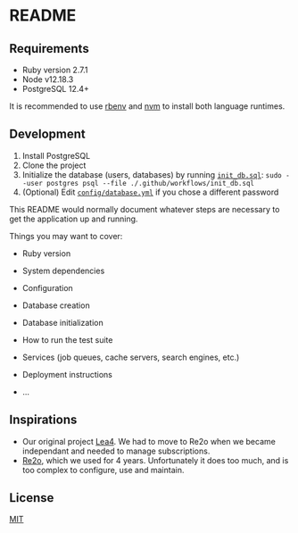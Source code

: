 # README

## Requirements

- Ruby version 2.7.1
- Node v12.18.3
- PostgreSQL 12.4+

It is recommended to use [rbenv][rbenv] and [nvm][nvm] to install both language runtimes.

[rbenv]: https://github.com/rbenv/rbenv
[nvm]: https://github.com/nvm-sh/nvm

## Development

1. Install PostgreSQL
2. Clone the project
3. Initialize the database (users, databases) by running [`init_db.sql`](.github/workflows/init_db.sql): `sudo --user postgres psql --file ./.github/workflows/init_db.sql`
4. (Optional) Edit [`config/database.yml`](config/database.yml) if you chose a different password

This README would normally document whatever steps are necessary to get the
application up and running.

Things you may want to cover:

* Ruby version

* System dependencies

* Configuration

* Database creation

* Database initialization

* How to run the test suite

* Services (job queues, cache servers, search engines, etc.)

* Deployment instructions

* ...

## Inspirations

- Our original project [Lea4][lea4]. We had to move to Re2o when we became independant and needed to manage subscriptions.
- [Re2o][re2o], which we used for 4 years. Unfortunately it does too much, and is too complex to configure, use and maintain.

[lea4]: https://github.com/rezoleo/le4/
[re2o]: https://gitlab.federez.net/re2o/re2o

## License

[MIT](./LICENSE)
